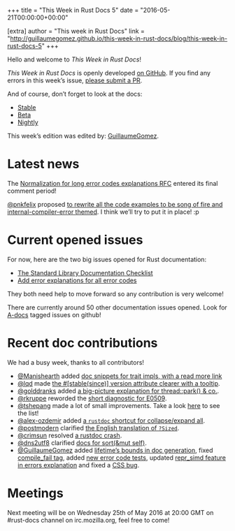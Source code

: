+++
title = "This Week in Rust Docs 5"
date = "2016-05-21T00:00:00+00:00"

[extra]
author = "This week in Rust Docs"
link = "http://guillaumegomez.github.io/this-week-in-rust-docs/blog/this-week-in-rust-docs-5"
+++
<p>Hello and welcome to <em>This Week in Rust Docs</em>!</p>

<p><em>This Week in Rust Docs</em> is openly developed <a href="https://github.com/GuillaumeGomez/this-week-in-rust-docs">on GitHub</a>.
If you find any errors in this week’s issue, <a href="https://github.com/GuillaumeGomez/this-week-in-rust-docs/pulls">please submit a PR</a>.</p>

<p>And of course, don’t forget to look at the docs:</p>

<ul>
  <li><a href="https://doc.rust-lang.org/">Stable</a></li>
  <li><a href="http://doc.rust-lang.org/beta/">Beta</a></li>
  <li><a href="http://doc.rust-lang.org/nightly/">Nightly</a></li>
</ul>

<p>This week’s edition was edited by: <a href="https://github.com/GuillaumeGomez">GuillaumeGomez</a>.</p>

<h1 id="latest-news">Latest news</h1>

<p>The <a href="https://github.com/rust-lang/rfcs/pull/1567">Normalization for long error codes explanations RFC</a> entered its final comment period!</p>

<p><a href="https://github.com/pnkfelix">@pnkfelix</a> proposed <a href="https://github.com/rust-lang/rust/pull/33675#issuecomment-219609913">to rewrite all the code examples to be song of fire and internal-compiler-error themed</a>. I think we’ll try to put it in place! :p</p>

<h1 id="current-opened-issues">Current opened issues</h1>

<p>For now, here are the two big issues opened for Rust documentation:</p>

<ul>
  <li><a href="https://github.com/rust-lang/rust/issues/29329">The Standard Library Documentation Checklist</a></li>
  <li><a href="https://github.com/rust-lang/rust/issues/32777">Add error explanations for all error codes</a></li>
</ul>

<p>They both need help to move forward so any contribution is very welcome!</p>

<p>There are currently around 50 other documentation issues opened. Look for <a href="https://github.com/rust-lang/rust/issues?q=is%3Aopen+is%3Aissue+label%3AA-docs">A-docs</a> tagged issues on github!</p>

<h1 id="recent-doc-contributions">Recent doc contributions</h1>

<p>We had a busy week, thanks to all contributors!</p>

<ul>
  <li><a href="https://github.com/Manishearth">@Manishearth</a> added <a href="https://github.com/rust-lang/rust/pull/33679">doc snippets for trait impls, with a read more link</a></li>
  <li><a href="https://github.com/lqd">@lqd</a> made <a href="https://github.com/rust-lang/rust/pull/33705">the #[stable(since)] version attribute clearer with a tooltip</a>.</li>
  <li><a href="https://github.com/golddranks">@golddranks</a> added <a href="https://github.com/rust-lang/rust/pull/33665">a big-picture explanation for thread::park() &amp; co.</a>.</li>
  <li><a href="https://github.com/rkruppe">@rkruppe</a> reworded the <a href="https://github.com/rust-lang/rust/pull/33676">short diagnostic for E0509</a>.</li>
  <li><a href="https://github.com/tshepang">@tshepang</a> made a lot of small improvements. Take a look <a href="https://github.com/rust-lang/rust/pulls?utf8=%E2%9C%93&amp;q=is%3Apr+is%3Aclosed+33603+33604+33605+33633+33634+33635">here</a> to see the list!</li>
  <li><a href="https://github.com/alex-ozdemir">@alex-ozdemir</a> added <a href="https://github.com/rust-lang/rust/pull/33765">a <code class="highlighter-rouge">rustdoc</code> shortcut for collapse/expand all</a>.</li>
  <li><a href="https://github.com/postmodern">@postmodern</a> clarified <a href="https://github.com/rust-lang/rust/pull/33747">the English translation of <code class="highlighter-rouge">?Sized</code></a>.</li>
  <li><a href="https://github.com/crimsun">@crimsun</a> resolved <a href="https://github.com/rust-lang/rust/pull/33702">a rustdoc crash</a>.</li>
  <li><a href="https://github.com/dns2utf8">@dns2utf8</a> clarified <a href="https://github.com/rust-lang/rust/pull/33746">docs for sort(&amp;mut self)</a>.</li>
  <li><a href="https://github.com/GuillaumeGomez">@GuillaumeGomez</a> added <a href="https://github.com/rust-lang/rust/pull/33656">lifetime’s bounds in doc generation</a>, fixed <a href="https://github.com/rust-lang/rust/pull/33793">compile_fail tag</a>, added <a href="https://github.com/rust-lang/rust/pull/33781">new error code tests</a>, updated <a href="https://github.com/rust-lang/rust/pull/33779">repr_simd feature in errors explanation</a> and fixed a <a href="https://github.com/rust-lang/rust/pull/33673">CSS bug</a>.</li>
</ul>

<h1 id="meetings">Meetings</h1>

<p>Next meeting will be on Wednesday 25th of May 2016 at 20:00 GMT on #rust-docs channel on irc.mozilla.org, feel free to come!</p>